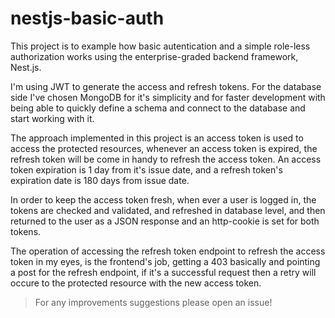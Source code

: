 # nestjs-basic-auth

This project is to example how basic autentication and a simple role-less authorization works using the enterprise-graded backend framework, Nest.js.

I'm using JWT to generate the access and refresh tokens. For the database side I've chosen MongoDB for it's simplicity and for faster development with being able to quickly define a schema and connect to the database and start working with it.

The approach implemented in this project is an access token is used to access the protected resources, whenever an access token is expired, the refresh token will be come in handy to refresh the access token. An access token expiration is 1 day from it's issue date, and a refresh token's expiration date is 180 days from issue date.

In order to keep the access token fresh, when ever a user is logged in, the tokens are checked and validated, and refreshed in database level, and then returned to the user as a JSON response and an http-cookie is set for both tokens.

The operation of accessing the refresh token endpoint to refresh the access token in my eyes, is the frontend's job, getting a 403 basically and pointing a post for the refresh endpoint, if it's a successful request then a retry will occure to the protected resource with the new access token.


> For any improvements suggestions please open an issue!